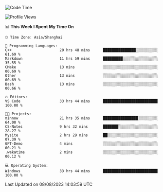 <!--START_SECTION:waka-->
![Code Time](http://img.shields.io/badge/Code%20Time-1%2C132%20hrs%2032%20mins-blue)

![Profile Views](http://img.shields.io/badge/Profile%20Views-1-blue)

📊 **This Week I Spent My Time On** 

```text
🕑︎ Time Zone: Asia/Shanghai

💬 Programming Languages: 
C++                      20 hrs 48 mins      ███████████████░░░░░░░░░░   61.69 % 
Markdown                 11 hrs 59 mins      █████████░░░░░░░░░░░░░░░░   35.55 % 
CMake                    13 mins             ░░░░░░░░░░░░░░░░░░░░░░░░░   00.69 % 
Other                    13 mins             ░░░░░░░░░░░░░░░░░░░░░░░░░   00.69 % 
Bash                     13 mins             ░░░░░░░░░░░░░░░░░░░░░░░░░   00.66 % 

🔥 Editors: 
VS Code                  33 hrs 44 mins      █████████████████████████   100.00 % 

🐱‍💻 Projects: 
minnow                   21 hrs 35 mins      ████████████████░░░░░░░░░   64.00 % 
CS-Notes                 9 hrs 32 mins       ███████░░░░░░░░░░░░░░░░░░   28.27 % 
Mysite                   2 hrs 29 mins       ██░░░░░░░░░░░░░░░░░░░░░░░   07.39 % 
GPT-Demo                 4 mins              ░░░░░░░░░░░░░░░░░░░░░░░░░   00.21 % 
.wakatime                2 mins              ░░░░░░░░░░░░░░░░░░░░░░░░░   00.12 % 

💻 Operating System: 
Windows                  33 hrs 44 mins      █████████████████████████   100.00 % 
```


 Last Updated on 08/08/2023 14:03:59 UTC
<!--END_SECTION:waka-->